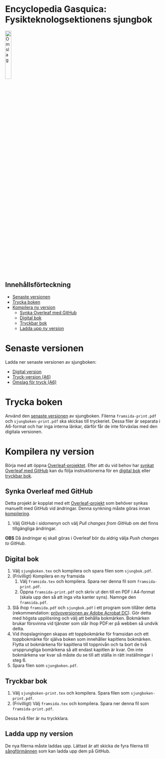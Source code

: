 # Encyclopedia Gasquica: Fysikteknologsektionens sjungbok

<img src="https://www.ftek.se/wp-content/uploads/2016/10/framsida.png" alt="Omslag" width="20%" />

## Innehållsförteckning

- [Senaste versionen](#senaste-versionen)
- [Trycka boken](#trycka-boken)
- [Kompilera ny version](#kompilera-ny-version)
  - [Synka Overleaf med GitHub](#synka-overleaf-med-github)
  - [Digital bok](#digital-bok)
  - [Tryckbar bok](#tryckbar-bok)
  - [Ladda upp ny version](#ladda-upp-ny-version)

# Senaste versionen

Ladda ner senaste versionen av sjungboken:

- [Digital version](./sjungbok/sjungboken.pdf)
- [Tryck-version (A6)](./sjungbok/sjungboken-print.pdf)
- [Omslag för tryck (A6)](./sjungbok/framsida-print.pdf)

# Trycka boken

Använd den [senaste versionen](#senaste-versionen) av sjungboken. Filerna `framsida-print.pdf` och `sjungboken-print.pdf` ska skickas till tryckeriet. Dessa filer är separata i A6-format och har inga interna länkar, därför får de inte förväxlas med den digitala versionen.

# Kompilera ny version

Börja med att öppna [Overleaf-projektet](https://www.overleaf.com/read/bpwsgqxjvjqs). Efter att du vid behov har [synkat Overleaf med GitHub](#synka-overleaf-med-github) kan du följa instruktionerna för en [digital bok](#digital-bok) eller [tryckbar bok](#tryckbar-bok).

## Synka Overleaf med GitHub

Detta projekt är kopplat med ett [Overleaf-projekt](https://www.overleaf.com/read/bpwsgqxjvjqs) som behöver synkas manuellt med GitHub vid ändringar. Denna synkning måste göras innan [kompilering](#kompilera-ny-version).

1. Välj GitHub i sidomenyn och välj _Pull changes from GitHub_ om det finns tillgängliga ändringar.

**OBS** Då ändringar ej skall göras i Overleaf bör du aldrig välja _Push changes to GitHub_.

## Digital bok

1. Välj `sjungboken.tex` och kompilera och spara filen som `sjungbok.pdf`.
2. (Frivilligt) Kompilera en ny framsida
   1. Välj `framsida.tex` och kompilera. Spara ner denna fil som `framsida-print.pdf`.
   2. Öppna `framsida-print.pdf` och skriv ut den till en PDF i A4-format (skala upp den så att inga vita kanter syns). Namnge den `framsida.pdf`.
3. Slå ihop `framsida.pdf` och `sjungbok.pdf` i ett program som tillåter detta (rekommendation: [prövoversionen av Adobe Acrobat DC](https://acrobat.adobe.com/se/sv/free-trial-download.html)). Gör detta med högsta upplösning och välj att behålla bokmärken. Bokmärken brukar försvinna vid tjänster som slår ihop PDF:er på webben så undvik detta.
4. Vid ihopslagningen skapas ett toppbokmärke för framsidan och ett toppbokmärke för själva boken som innehåller kapitlens bokmärken. Flytta ut bokmärkena för kapitlena till toppnivån och ta bort de två urspprungliga bomärkena så att endast kapitlen är kvar. Om inte bokmärkena var kvar så måste du se till att ställa in rätt inställningar i steg 6.
5. Spara filen som `sjungboken.pdf`.

## Tryckbar bok

1. Välj `sjungboken-print.tex` och kompilera. Spara filen som `sjungboken-print.pdf`.
2. (Frivilligt) Välj `framsida.tex` och kompilera. Spara ner denna fil som `framsida-print.pdf`.

Dessa två filer är nu tryckklara.

## Ladda upp ny version

De nya filerna måste laddas upp. Lättast är att skicka de fyra filerna till [sångförmännen](mailto:sangforman@ftek.se) som kan ladda upp dem på GitHub.
